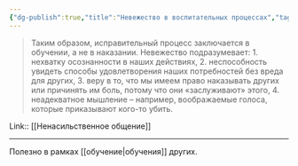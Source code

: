 ```yaml
---
{"dg-publish":true,"title":"Невежество в воспитательных процессах","tags":["quotes"],"date":"2021-01-11T20:16:29+04:00","modified_at":"2023-03-13T21:12:39+04:00","alias":"Невежество в воспитательных процессах","permalink":"/quotes/202101112027/","dgPassFrontmatter":true}
---
```



> Таким образом, исправительный процесс заключается в обучении, а не в наказании. Невежество подразумевает:
    1. нехватку осознанности в наших действиях,
    2. неспособность увидеть способы удовлетворения наших потребностей без вреда для других,
    3. веру в то, что мы имеем право наказывать других или причинять им боль, потому что они «заслуживают» этого,
    4. неадекватное мышление – например, воображаемые голоса, которые приказывают кого-то убить.

Link:: [[Ненасильственное общение]]

---

Полезно в рамках [[обучение|обучения]] других.
